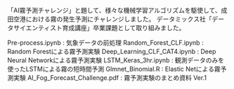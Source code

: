 「AI霧予測チャレンジ」と題して、様々な機械学習アルゴリズムを駆使して、成田空港における霧の発生予測にチャレンジしました。
データミックス社「データサイエンティスト育成講座」卒業課題として取り組みました。

Pre-process.ipynb : 気象データの前処理
Random_Forest_CLF.ipynb : Random Forestによる霧予測実験
Deep_Learning_CLF_CAT4.ipynb : Deep Neural Networkによる霧予測実験
LSTM_Keras_3hr.ipynb : 観測データのみを使ったLSTMによる霧の短時間予測
Glmnet_Binomial.R : Elastic Netによる霧予測実験
AI_Fog_Forecast_Challenge.pdf : 霧予測実験のまとめ資料 Ver.1
